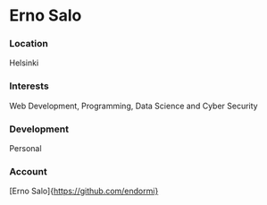 # Erno Salo

### Location

Helsinki

### Interests

Web Development, Programming, Data Science and Cyber Security

### Development 

Personal

### Account

[Erno Salo]{https://github.com/endormi}
